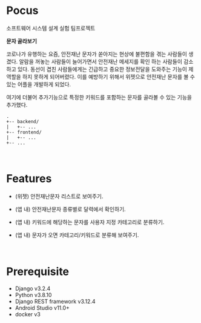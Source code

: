 # Pocus

소프트웨어 시스템 설계 실험 팀프로젝트

**문자 골라보기**

코로나가 유행하는 요즘, 안전재난 문자가 쏟아지는 현상에 불편함을 겪는 사람들이 생겼다.
알람을 꺼놓는 사람들이 늘어가면서 안전재난 메세지를 확인 하는 사람들이 감소하고 있다.
동선이 겹친 사람들에게는 긴급하고 중요한 정보전달을 도와주는 기능이 제 역할을 하지 못하게 되어버렸다.
이를 예방하기 위해서 위젯으로 안전재난 문자를 볼 수 있는 어플을 개발하게 되었다.

여기에 더불어 추가기능으로 특정한 키워드를 포함하는 문자를 골라볼 수 있는 기능을 추가했다.

```
.
+-- backend/
|   +-- ...
+-- frontend/
|   +-- ...
+-- ...
```

<br/>

# Features

- (위젯) 안전재난문자 리스트로 보여주기.

- (앱 내) 안전재난문자 종류별로 달력에서 확인하기.

- (앱 내) 키워드에 해당하는 문자를 사용자 지정 카테고리로 분류하기.

- (앱 내) 문자가 오면 카테고리/키워드로 분류해 보여주기.

<br/>

# Prerequisite

- Django v3.2.4
- Python v3.8.10
- Django REST framework v3.12.4
- Android Studio v11.0+
- docker v3
